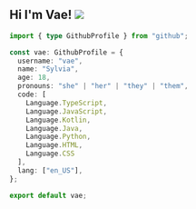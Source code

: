 ## Hi I'm Vae! <img src="https://cdn.discordapp.com/emojis/591236411127234571.gif?size=40">

```typescript
import { type GithubProfile } from "github";

const vae: GithubProfile = {
  username: "vae",
  name: "Sylvia",
  age: 18,
  pronouns: "she" | "her" | "they" | "them",
  code: [
    Language.TypeScript, 
    Language.JavaScript, 
    Language.Kotlin, 
    Language.Java, 
    Language.Python, 
    Language.HTML, 
    Language.CSS
  ],
  lang: ["en_US"],
};

export default vae;
```
